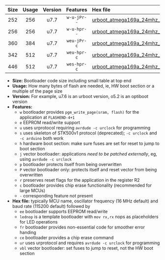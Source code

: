 |Size|Usage|Version|Features|Hex file|
|:-:|:-:|:-:|:-:|:--|
|252|256|u7.7|`w-u-jPr--`|[urboot_atmega169a_24mhz_230400bps_lednop_ur_vbl.hex](https://raw.githubusercontent.com/stefanrueger/urboot.hex/main/mcus/atmega169a/fcpu_24mhz/230400_bps/urboot_atmega169a_24mhz_230400bps_lednop_ur_vbl.hex)|
|256|256|u7.7|`w-u-hpr--`|[urboot_atmega169a_24mhz_230400bps_lednop_fr_ur.hex](https://raw.githubusercontent.com/stefanrueger/urboot.hex/main/mcus/atmega169a/fcpu_24mhz/230400_bps/urboot_atmega169a_24mhz_230400bps_lednop_fr_ur.hex)|
|360|384|u7.7|`weu-jPr-c`|[urboot_atmega169a_24mhz_230400bps_ee_lednop_fr_ce_ur_vbl.hex](https://raw.githubusercontent.com/stefanrueger/urboot.hex/main/mcus/atmega169a/fcpu_24mhz/230400_bps/urboot_atmega169a_24mhz_230400bps_ee_lednop_fr_ce_ur_vbl.hex)|
|342|512|u7.7|`weu-hpr-c`|[urboot_atmega169a_24mhz_230400bps_ee_lednop_fr_ce_ur.hex](https://raw.githubusercontent.com/stefanrueger/urboot.hex/main/mcus/atmega169a/fcpu_24mhz/230400_bps/urboot_atmega169a_24mhz_230400bps_ee_lednop_fr_ce_ur.hex)|
|446|512|u7.7|`wes-hpr-c`|[urboot_atmega169a_24mhz_230400bps_ee_lednop_fr_ce.hex](https://raw.githubusercontent.com/stefanrueger/urboot.hex/main/mcus/atmega169a/fcpu_24mhz/230400_bps/urboot_atmega169a_24mhz_230400bps_ee_lednop_fr_ce.hex)|

- **Size:** Bootloader code size including small table at top end
- **Usage:** How many bytes of flash are needed, ie, HW boot section or a multiple of the page size
- **Version:** For example, u7.6 is an urboot version, o5.2 is an optiboot version
- **Features:**
  + `w` bootloader provides `pgm_write_page(sram, flash)` for the application at `FLASHEND-4+1`
  + `e` EEPROM read/write support
  + `u` uses urprotocol requiring `avrdude -c urclock` for programming
  + `s` uses skeleton of STK500v1 protocol (deprecated); `-c urclock` and `-c arduino` both work
  + `h` hardware boot section: make sure fuses are set for reset to jump to boot section
  + `j` vector bootloader: applications *need to be patched externally*, eg, using `avrdude -c urclock`
  + `p` bootloader protects itself from being overwritten
  + `P` vector bootloader only: protects itself and reset vector from being overwritten
  + `r` preserves reset flags for the application in the register R2
  + `c` bootloader provides chip erase functionality (recommended for large MCUs)
  + `-` corresponding feature not present
- **Hex file:** typically MCU name, oscillator frequency (16 MHz default) and baud rate (115200 default) followed by
  + `ee` bootloader supports EEPROM read/write
  + `lednop` is a template bootloader with `mov rx,rx` nops as placeholders for LED operations
  + `fr` bootloader provides non-essential code for smoother error handing
  + `ce` bootloader provides a chip erase command
  + `ur` uses urprotocol and requires `avrdude -c urclock` for programming
  + `vbl` vector bootloader: set fuses to jump to reset, not the HW boot section
